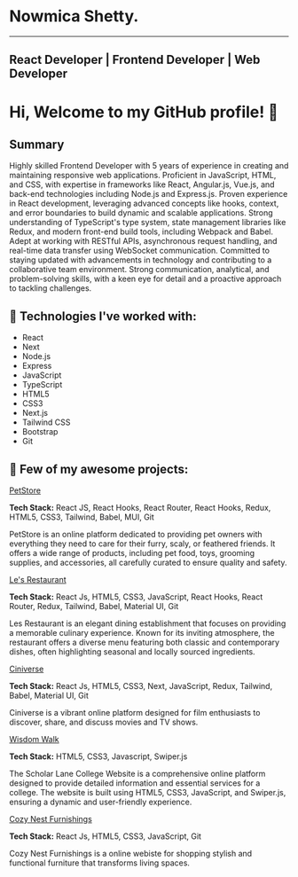 # Nowmica Shetty.
---

**React Developer | Frontend Developer | Web Developer**
---

 # Hi, Welcome to my GitHub profile! 👋 

**Summary**
---

Highly skilled Frontend Developer with 5 years of experience in creating and maintaining responsive web applications. Proficient in JavaScript, HTML, and CSS, with expertise in frameworks like React, Angular.js, Vue.js, and back-end technologies including Node.js and Express.js. Proven experience in React development, leveraging advanced concepts like hooks, context, and error boundaries to build dynamic and scalable applications. Strong understanding of TypeScript's type system, state management libraries like Redux, and modern front-end build tools, including Webpack and Babel. Adept at working with RESTful APIs, asynchronous request handling, and real-time data transfer using WebSocket communication. Committed to staying updated with advancements in technology and contributing to a collaborative team environment. Strong communication, analytical, and problem-solving skills, with a keen eye for detail and a proactive approach to tackling challenges.

🌟  **Technologies I've worked with:**
---

- React
- Next
- Node.js
- Express
- JavaScript
- TypeScript
- HTML5
- CSS3
- Next.js
- Tailwind CSS
- Bootstrap
- Git

🎊 **Few of my awesome projects:**
---

[PetStore](https://github.com/NowmicaShetty/PetStore)

**Tech Stack:** React JS, React Hooks, React Router, React Hooks, Redux, HTML5, CSS3, Tailwind, Babel, MUI, Git

PetStore is an online platform dedicated to providing pet owners with everything they need to care for their furry, scaly, or feathered friends. It offers a wide range of products, including pet food, toys, grooming supplies, and accessories, all carefully curated to ensure quality and safety.


[Le's Restaurant](https://github.com/NowmicaShetty/les-restaurant)

**Tech Stack:** React Js, HTML5, CSS3, JavaScript, React Hooks, React Router, Redux, Tailwind, Babel, Material UI, Git

Les Restaurant is an elegant dining establishment that focuses on providing a memorable culinary experience. Known for its inviting atmosphere, the restaurant offers a diverse menu featuring both classic and contemporary dishes, often highlighting seasonal and locally sourced ingredients.

[Ciniverse](https://github.com/NowmicaShetty/Ciniverse)

**Tech Stack:** React Js, HTML5, CSS3, Next, JavaScript, Redux, Tailwind, Babel, Material UI, Git

Ciniverse is a vibrant online platform designed for film enthusiasts to discover, share, and discuss movies and TV shows.

[Wisdom Walk](https://github.com/NowmicaShetty/Wisdom-Walk)

**Tech Stack:**  HTML5, CSS3, Javascript, Swiper.js

The Scholar Lane College Website is a comprehensive online platform designed to provide detailed information and essential services for a college. The website is built using HTML5, CSS3, JavaScript, and Swiper.js, ensuring a dynamic and user-friendly experience.

[Cozy Nest Furnishings](https://github.com/NowmicaShetty/Cozy-Nest-Furnishings)

**Tech Stack:** React Js, HTML5, CSS3, JavaScript, Git

Cozy Nest Furnishings is a online webiste for shopping stylish and functional furniture that transforms living spaces.
